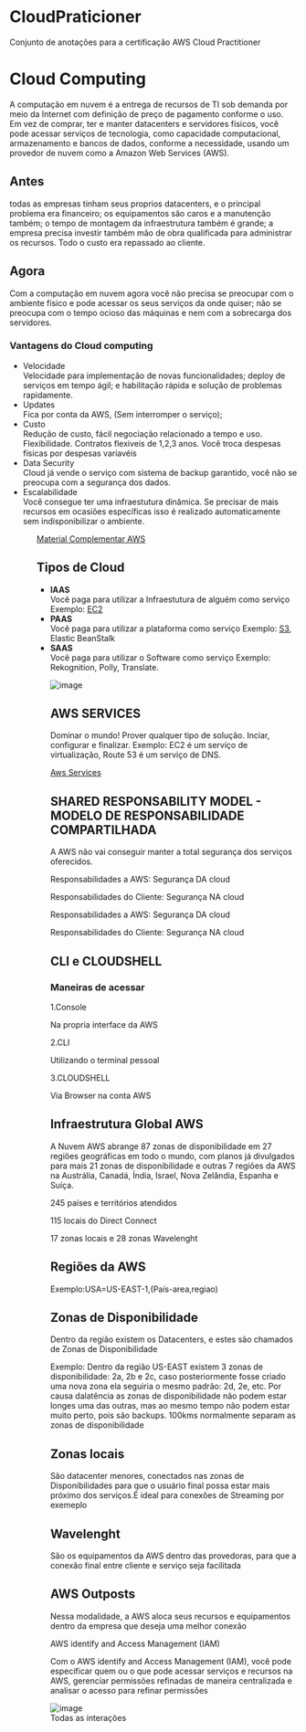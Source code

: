 # CloudPraticioner
Conjunto de anotações para a certificação AWS Cloud Practitioner	           
<h1>Cloud Computing</h1>
	
A computação em nuvem é a entrega de recursos de TI sob demanda por meio da Internet com definição de preço de pagamento conforme o uso. Em vez de comprar, ter e manter datacenters e servidores físicos, você pode acessar serviços de tecnologia, como capacidade computacional, armazenamento e bancos de dados, conforme a necessidade, usando um provedor de nuvem como a Amazon Web Services (AWS). 

<h2>Antes</h2> todas as empresas tinham seus proprios datacenters, e o principal problema era financeiro; os equipamentos são caros e a manutenção também; o tempo de montagem da infraestrutura também é grande; a empresa precisa investir também mão de obra qualificada para administrar os recursos. Todo o custo era repassado ao cliente.

<h2>Agora</h2> Com a computação em nuvem agora você não precisa se preocupar com o ambiente físico e pode acessar os seus serviços da onde quiser; não se preocupa com o tempo ocioso das máquinas e nem com a sobrecarga dos servidores.
	
<h3>Vantagens do Cloud computing</h3>
		<ul>
		<li>Velocidade</li>
		Velocidade para implementação de novas funcionalidades; deploy de serviços em tempo ágil; e habilitação rápida e solução de problemas rapidamente.
		<li>Updates</li>		
		Fica por conta da AWS, (Sem interromper o serviço); 
		<li>Custo</li>
		Redução de custo, fácil negociação relacionado a tempo e uso. Flexibilidade. Contratos flexiveis de 1,2,3 anos. Você troca despesas físicas por despesas variavéis
		<li>Data Security</li>
		Cloud já vende o serviço com sistema de backup garantido, você não se preocupa com a segurança dos dados.
		<li>Escalabilidade</li>
		Você consegue ter uma infraestutura dinâmica. Se precisar de mais recursos em ocasiões específicas isso é realizado automaticamente sem   indisponibilizar o ambiente.
		<ul>	
<a href="https://aws.amazon.com/pt/what-is-cloud-computing/">Material Complementar AWS</a>
	
<h2>Tipos de Cloud</h2>
		<ul>
		<li><b>IAAS</b></li>
				Você paga para utilizar a Infraestutura de alguém como serviço
				Exemplo: <a href="https://aws.amazon.com/pt/ec2/">EC2</a>
		<li><b>PAAS</b></li>
				Você paga para utilizar a plataforma como serviço
				Exemplo: <a href="https://aws.amazon.com/pt/s3/?trk=9c7f9c59-8d98-452d-8a14-441a9b6492f3&sc_channel=ps&s_kwcid=AL!4422!3!589951433465!e!!g!!s3&ef_id=CjwKCAjw1ICZBhAzEiwAFfvFhFc-g56IAxf7VIvF1-otvbXIYUPuWkgeZcnNjsn4DwfQa5j24GU05BoCRr8QAvD_BwE:G:s&s_kwcid=AL!4422!3!589951433465!e!!g!!s3">S3</a>, Elastic BeanStalk
		<li><b>SAAS</b></li>
				Você paga para utilizar o Software como serviço
				Exemplo: Rekognition, Polly, Translate.
			
![image](https://user-images.githubusercontent.com/103517751/189912426-de472787-1186-4667-bb0c-34a9a3adb9d8.png)
			
<h2>AWS SERVICES</h2>
Dominar o mundo!
Prover qualquer tipo de solução. Inciar, configurar e finalizar. Exemplo: EC2 é um serviço de virtualização, Route 53 é um serviço de DNS.

<a href="https://aws.amazon.com/pt/products/?aws-products-all.sort-by=item.additionalFields.productNameLowercase&aws-products-all.sort-order=asc&awsf.re%3AInvent=*all&awsf.Free%20Tier%20Type=*all&awsf.tech-category=*all)">Aws Services</a>
	
<h2>SHARED RESPONSABILITY MODEL - MODELO DE RESPONSABILIDADE COMPARTILHADA</h2>
<p>A AWS não vai conseguir manter a total segurança dos serviços oferecidos.<p>
			
<p>Responsabilidades  a AWS: Segurança DA cloud</p>
<p>Responsabilidades do Cliente: Segurança NA cloud <p>

<p>Responsabilidades  a AWS: Segurança DA cloud</p>
<p>Responsabilidades do Cliente: Segurança NA cloud <p>

<h2>CLI e CLOUDSHELL</h2>
<h3>Maneiras de acessar</h3>
<p>1.Console</p>
Na propria interface da AWS
<p>2.CLI</p>
Utilizando o terminal pessoal
<p>3.CLOUDSHELL</p>
Via Browser na conta AWS


<h2>Infraestrutura Global AWS</h2>

<p>A Nuvem AWS abrange 87 zonas de disponibilidade em 27 regiões geográficas em todo o mundo, com planos já divulgados para mais 21 zonas de disponibilidade e outras 7 regiões da AWS na Austrália, Canadá, Índia, Israel, Nova Zelândia, Espanha e Suíça.<p>
<p>245 países e territórios atendidos</p>
<p>115 locais do Direct Connect</p>
<p>17 zonas locais e 28 zonas Wavelenght</p>

<h2>Regiões da AWS</h2>
<p>Exemplo:USA=US-EAST-1,(País-area,regiao)</p>
			

<h2>Zonas de Disponibilidade</h2>
<p>Dentro da região existem os Datacenters, e estes são chamados de Zonas de Disponibilidade</p>
<p>Exemplo: Dentro da região US-EAST existem 3 zonas de disponibilidade: 2a, 2b e 2c, caso posteriormente fosse criado uma nova zona ela seguiria o mesmo padrão: 2d, 2e, etc. Por causa dalatência as zonas de disponibilidade não podem estar longes uma das outras, mas ao mesmo tempo não podem estar muito perto, pois são backups. 100kms normalmente separam as zonas de disponibilidade</p>

<h2>Zonas locais</h2>
<p>São datacenter menores, conectados nas zonas de Disponibilidades para que o usuário final possa estar mais próximo dos serviços.É ideal para conexões de Streaming por exemeplo</p>

<h2>Wavelenght</h2>
<p>São os equipamentos da AWS dentro das provedoras, para que a conexão final entre cliente e serviço seja facilitada</p>
			
<h2>AWS Outposts</h2>
<p>Nessa modalidade, a AWS aloca seus recursos e equipamentos dentro da empresa que deseja uma melhor conexão</p

<h1>AWS identify and Access Management (IAM)</h1>

<p>Com o AWS identify and Access Management (IAM), você pode especificar quem ou o que pode acessar serviços e recursos na AWS, gerenciar permissões refinadas de maneira centralizada e analisar o acesso para refinar permissões</p>

![image](https://user-images.githubusercontent.com/103517751/190635231-d4d85c15-4b91-45f2-9daf-c7820bcff47a.png)
<br>Todas as interações</br>

                                                                                                                                         
		
		
		
		
		
		
		
